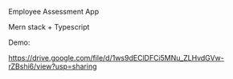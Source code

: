 Employee Assessment App

Mern stack + Typescript

Demo:

https://drive.google.com/file/d/1ws9dEClDFCi5MNu_ZLHvdGVw-rZBshi6/view?usp=sharing
